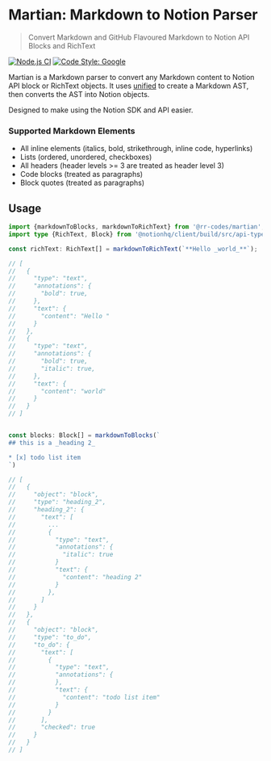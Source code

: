 # Martian: Markdown to Notion Parser

> Convert Markdown and GitHub Flavoured Markdown to Notion API Blocks and RichText

[![Node.js CI](https://github.com/rr-codes/martian/actions/workflows/ci.yml/badge.svg)](https://github.com/rr-codes/martian/actions/workflows/ci.yml)
[![Code Style: Google](https://img.shields.io/badge/code%20style-google-blueviolet.svg)](https://github.com/google/gts)

Martian is a Markdown parser to convert any Markdown content to Notion API block or RichText objects. It
uses [unified](https://github.com/unifiedjs/unified) to create a Markdown AST, then converts the AST into Notion
objects.

Designed to make using the Notion SDK and API easier.

### Supported Markdown Elements

* All inline elements (italics, bold, strikethrough, inline code, hyperlinks)
* Lists (ordered, unordered, checkboxes)
* All headers (header levels >= 3 are treated as header level 3)
* Code blocks (treated as paragraphs)
* Block quotes (treated as paragraphs)

## Usage

```ts
import {markdownToBlocks, markdownToRichText} from '@rr-codes/martian';
import type {RichText, Block} from '@notionhq/client/build/src/api-types';

const richText: RichText[] = markdownToRichText(`**Hello _world_**`);

// [
//   {
//     "type": "text",
//     "annotations": {
//       "bold": true,
//     },
//     "text": {
//       "content": "Hello "
//     }
//   },
//   {
//     "type": "text",
//     "annotations": {
//       "bold": true,
//       "italic": true,
//     },
//     "text": {
//       "content": "world"
//     }
//   }
// ]


const blocks: Block[] = markdownToBlocks(`
## this is a _heading 2_

* [x] todo list item
`)

// [
//   {
//     "object": "block",
//     "type": "heading_2",
//     "heading_2": {
//       "text": [
//         ...
//         {
//           "type": "text",
//           "annotations": {
//             "italic": true
//           }
//           "text": {
//             "content": "heading 2"
//           }
//         },
//       ]
//     }
//   },
//   {
//     "object": "block",
//     "type": "to_do",
//     "to_do": {
//       "text": [
//         {
//           "type": "text",
//           "annotations": {
//           },
//           "text": {
//             "content": "todo list item"
//           }
//         }
//       ],
//       "checked": true
//     }
//   }
// ]
```
